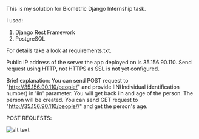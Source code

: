 This is my solution for Biometric Django Internship task.

I used:
1. Django Rest Framework
2. PostgreSQL

For details take a look at requirements.txt.


Public IP address of the server the app deployed on is 35.156.90.110.
Send request using HTTP, not HTTPS as SSL is not yet configured. 

Brief explanation: 
You can send POST request to "http://35.156.90.110/people/" and provide IIN(Individual identification number) in 'iin' parameter. You will get back iin and age of the person. The person will be created.
You can send GET request to "http://35.156.90.110/people/<IIN>/" and get the person's age.


POST REQUESTS:

![alt text](https://github.com/AlekefromKz/[biometric]/blob/master/1.POST_SUCCESS.png?raw=true)
